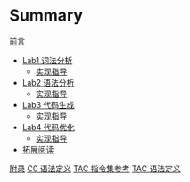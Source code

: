 # Summary

[前言]()

- [Lab1 词法分析](lab/lab1.md)
  - [实现指导](lab/lab1-guide.md)
- [Lab2 语法分析](lab/lab2.md)
  - [实现指导](lab/lab2-guide.md)
- [Lab3 代码生成]()
  - [实现指导]()
- [Lab4 代码优化]()
  - [实现指导]()
- [拓展阅读]()

[附录]()
[C0 语法定义](tac/tac-definition.md)
[TAC 指令集参考]()
[TAC 语法定义]()

